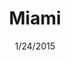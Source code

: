 ---
title: Miami
link: http://miami.gopilot.org
occurs: January 24, 2015
date: 1/24/2015
image: miami.jpg
order: 2
---